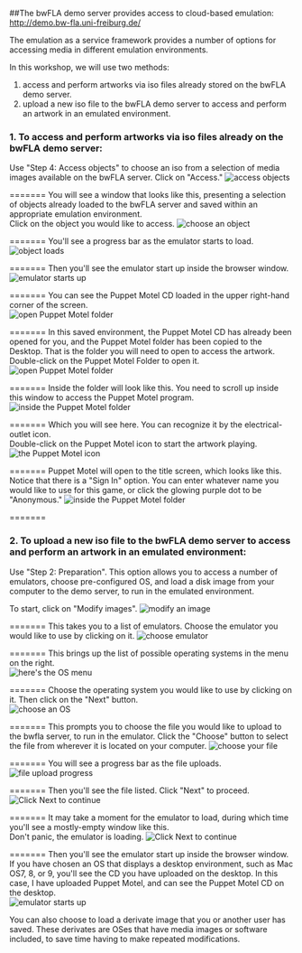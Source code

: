 ##The bwFLA demo server provides access to cloud-based emulation: http://demo.bw-fla.uni-freiburg.de/

The emulation as a service framework provides a number of options for accessing media in different emulation environments.

In this workshop, we will use two methods:

  1. access and perform artworks via iso files already stored on the bwFLA demo server.
  2. upload a new iso file to the bwFLA demo server to access and perform an artwork in an emulated environment.  

### 1. To access and perform artworks via iso files already on the bwFLA demo server:


Use "Step 4: Access objects" to choose an iso from a selection of media images available on the bwFLA server.  Click on "Access."
![access objects](../imgs/bwfla-access.png)


=======
You will see a window that looks like this, presenting a selection of objects already loaded to the bwFLA server and saved within an appropriate emulation environment.  
Click on the object you would like to access.
![choose an object](../imgs/accessMenu.png)



=======
You'll see a progress bar as the emulator starts to load.  
![object loads](../imgs/accessMenuStartup.png)



=======
Then you'll see the emulator start up inside the browser window.
![emulator starts up](../imgs/puppetAccess-obj.png)



=======
You can see the Puppet Motel CD loaded in the upper right-hand corner of the screen.  
![open Puppet Motel folder](../imgs/puppetAccess-obj-highlight.png)



=======
In this saved environment, the Puppet Motel CD has already been opened for you, and the Puppet Motel folder has been copied to the Desktop.  That is the folder you will need to open to access the artwork.  
Double-click on the Puppet Motel Folder to open it.
![open Puppet Motel folder](../imgs/puppetAccess-obj-foldHighlight.png)



=======
Inside the folder will look like this.  You need to scroll up inside this window to access the Puppet Motel program.
![inside the Puppet Motel folder](../imgs/puppetFolder-open.png)


=======
Which you will see here.  You can recognize it by the electrical-outlet icon.  
Double-click on the Puppet Motel icon to start the artwork playing.  
![the Puppet Motel icon](../imgs/puppetFolder-scrolledTop.png)


=======
Puppet Motel will open to the title screen, which looks like this.  
Notice that there is a "Sign In" option.  You can enter whatever name you would like to use for this game, or click the glowing purple dot to be "Anonymous."
![inside the Puppet Motel folder](../imgs/puppetEmulated.png)


=======
### 2. To upload a new iso file to the bwFLA demo server to access and perform an artwork in an emulated environment:

Use "Step 2: Preparation".  This option allows you to access a number of emulators, choose pre-configured OS, and load a disk image from your computer to the demo server, to run in the emulated environment.

To start, click on "Modify images".
![modify an image](../imgs/bwfla-modify.png)

=======
This takes you to a list of emulators.  Choose the emulator you would like to use by clicking on it.
![choose emulator](../imgs/bwfla-modify02.png)

=======
This brings up the list of possible operating systems in the menu on the right.  
![here's the OS menu](../imgs/bwfla-modify03.png)

=======
Choose the operating system you would like to use by clicking on it.  Then click on the "Next" button.  
![choose an OS](../imgs/bwfla-modify04.png)

=======
This prompts you to choose the file you would like to upload to the bwfla server, to run in the emulator.  Click the "Choose" button to select the file from wherever it is located on your computer.
![choose your file](../imgs/choose-File.png)


=======
You will see a progress bar as the file uploads.
![file upload progress](../imgs/inject-file-progress.png)


=======
Then you'll see the file listed.  Click "Next" to proceed.
![Click Next to continue](../imgs/file-uploaded.png)


=======
It may take a moment for the emulator to load, during which time you'll see a mostly-empty window like this.  
Don't panic, the emulator is loading.
![Click Next to continue](../imgs/slowStart.png)


=======
Then you'll see the emulator start up inside the browser window.  If you have chosen an OS that displays a desktop environment, such as Mac OS7, 8, or 9, you'll see the CD you have uploaded on the desktop.  In this case, I have uploaded Puppet Motel, and can see the Puppet Motel CD on the desktop.  
![emulator starts up](../imgs/puppetAccess-obj.png)



You can also choose to load a derivate image that you or another user has saved.  These derivates are OSes that have media images or software included, to save time having to make repeated modifications.
